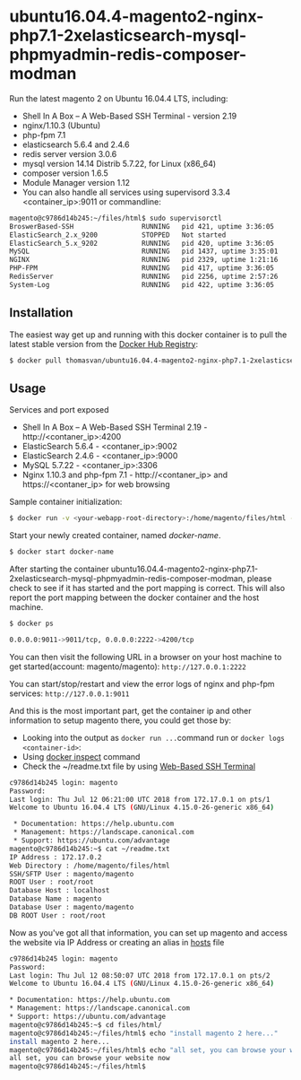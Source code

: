 # ubuntu16.04.4-magento2-nginx-php7.1-2xelasticsearch-mysql-phpmyadmin-redis-composer-modman

Run the latest magento 2 on Ubuntu 16.04.4 LTS, including: 
- Shell In A Box – A Web-Based SSH Terminal - version 2.19
- nginx/1.10.3 (Ubuntu)
- php-fpm 7.1
- elasticsearch 5.6.4 and 2.4.6
- redis server version 3.0.6 
- mysql version 14.14 Distrib 5.7.22, for Linux (x86_64) 
- composer version 1.6.5
- Module Manager version 1.12
- You can also handle all services using supervisord 3.3.4 <container_ip>:9011 or commandline: 

```bash
magento@c9786d14b245:~/files/html$ sudo supervisorctl 
BroswerBased-SSH                 RUNNING   pid 421, uptime 3:36:05
ElasticSearch_2.x_9200           STOPPED   Not started
ElasticSearch_5.x_9202           RUNNING   pid 420, uptime 3:36:05
MySQL                            RUNNING   pid 1437, uptime 3:35:01
NGINX                            RUNNING   pid 2329, uptime 1:21:16
PHP-FPM                          RUNNING   pid 417, uptime 3:36:05
RedisServer                      RUNNING   pid 2256, uptime 2:57:26
System-Log                       RUNNING   pid 422, uptime 3:36:05
```


## Installation

The easiest way get up and running with this docker container is to pull the latest stable version from the [Docker Hub Registry](https://hub.docker.com/r/thomasvan/ubuntu16.04.4-magento2-nginx-php7.1-2xelasticsearch-mysql-phpmyadmin-redis-composer-modman/):

```bash
$ docker pull thomasvan/ubuntu16.04.4-magento2-nginx-php7.1-2xelasticsearch-mysql-phpmyadmin-redis-composer-modman:latest
```

## Usage

Services and port exposed
- Shell In A Box – A Web-Based SSH Terminal 2.19 - http://<contaner_ip>:4200
- ElasticSearch 5.6.4 - <contaner_ip>:9002
- ElasticSearch 2.4.6 - <contaner_ip>:9000
- MySQL 5.7.22 - <contaner_ip>:3306
- Nginx 1.10.3 and php-fpm 7.1 - http://<contaner_ip> and https://<contaner_ip> for web browsing

Sample container initialization: 

```bash
$ docker run -v <your-webapp-root-directory>:/home/magento/files/html -p 2222:4200 -p 9011:9011 --name docker-name -d thomasvan/ubuntu16.04.4-magento2-nginx-php7.1-2xelasticsearch-mysql-phpmyadmin-redis-composer-modman:latest
```

Start your newly created container, named *docker-name*.

```bash
$ docker start docker-name
```

After starting the container ubuntu16.04.4-magento2-nginx-php7.1-2xelasticsearch-mysql-phpmyadmin-redis-composer-modman, please check to see if it has started and the port mapping is correct. This will also report the port mapping between the docker container and the host machine.

```bash
$ docker ps

0.0.0.0:9011->9011/tcp, 0.0.0.0:2222->4200/tcp
```

You can then visit the following URL in a browser on your host machine to get started(account: magento/magento): `http://127.0.0.1:2222`

You can start/stop/restart and view the error logs of nginx and php-fpm services: `http://127.0.0.1:9011`

And this is the most important part, get the container ip and other information to setup magento there, you could get those by: 
- Looking into the output as `docker run ...`command run or `docker logs <container-id>`:
- Using [docker inspect](https://docs.docker.com/engine/reference/commandline/inspect/parent-command) command
- Check the ~/readme.txt file by using [Web-Based SSH Terminal](http://127.0.0.1:2222)

```bash
c9786d14b245 login: magento
Password:
Last login: Thu Jul 12 06:21:00 UTC 2018 from 172.17.0.1 on pts/1
Welcome to Ubuntu 16.04.4 LTS (GNU/Linux 4.15.0-26-generic x86_64)

 * Documentation: https://help.ubuntu.com
 * Management: https://landscape.canonical.com
 * Support: https://ubuntu.com/advantage
magento@c9786d14b245:~$ cat ~/readme.txt
IP Address : 172.17.0.2
Web Directory : /home/magento/files/html
SSH/SFTP User : magento/magento
ROOT User : root/root
Database Host : localhost
Database Name : magento
Database User : magento/magento
DB ROOT User : root/root 
```

Now as you've got all that information, you can set up magento and access the website via IP Address or creating an alias in [hosts](https://support.rackspace.com/how-to/modify-your-hosts-file/) file

```bash
c9786d14b245 login: magento
Password:
Last login: Thu Jul 12 08:50:07 UTC 2018 from 172.17.0.1 on pts/2
Welcome to Ubuntu 16.04.4 LTS (GNU/Linux 4.15.0-26-generic x86_64)

* Documentation: https://help.ubuntu.com
* Management: https://landscape.canonical.com
* Support: https://ubuntu.com/advantage
magento@c9786d14b245:~$ cd files/html/
magento@c9786d14b245:~/files/html$ echo "install magento 2 here..."
install magento 2 here...
magento@c9786d14b245:~/files/html$ echo "all set, you can browse your website now"
all set, you can browse your website now
magento@c9786d14b245:~/files/html$
   ```
